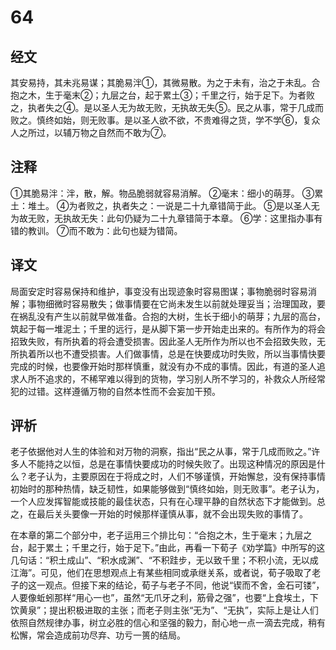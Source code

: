 # 64

## 经文

其安易持，其未兆易谋；其脆易泮①，其微易散。为之于未有，治之于未乱。合抱之木，生于毫末②；九层之台，起于累土③；千里之行，始于足下。为者败之，执者失之④。是以圣人无为故无败，无执故无失⑤。民之从事，常于几成而败之。慎终如始，则无败事。是以圣人欲不欲，不贵难得之货，学不学⑥，复众人之所过，以辅万物之自然而不敢为⑦。

## 注释

①其脆易泮：泮，散，解。物品脆弱就容易消解。
②毫末：细小的萌芽。
③累土：堆土。
④为者败之，执者失之：一说是二十九章错简于此。
⑤是以圣人无为故无败，无执故无失：此句仍疑为二十九章错简于本章。
⑥学：这里指办事有错的教训。
⑦而不敢为：此句也疑为错简。

## 译文

局面安定时容易保持和维护，事变没有出现迹象时容易图谋；事物脆弱时容易消解；事物细微时容易散失；做事情要在它尚未发生以前就处理妥当；治理国政，要在祸乱没有产生以前就早做准备。合抱的大树，生长于细小的萌芽；九层的高台，筑起于每一堆泥土；千里的远行，是从脚下第一步开始走出来的。有所作为的将会招致失败，有所执着的将会遭受损害。因此圣人无所作为所以也不会招致失败，无所执着所以也不遭受损害。人们做事情，总是在快要成功时失败，所以当事情快要完成的时候，也要像开始时那样慎重，就没有办不成的事情。因此，有道的圣人追求人所不追求的，不稀罕难以得到的货物，学习别人所不学习的，补救众人所经常犯的过错。这样遵循万物的自然本性而不会妄加干预。

## 评析

老子依据他对人生的体验和对万物的洞察，指出“民之从事，常于几成而败之。”许多人不能持之以恒，总是在事情快要成功的时候失败了。出现这种情况的原因是什么？老子认为，主要原因在于将成之时，人们不够谨慎，开始懈怠，没有保持事情初始时的那种热情，缺乏韧性，如果能够做到“慎终如始，则无败事”。老子认为，一个人应发挥智能或技能的最佳状态，只有在心理平静的自然状态下才能做到。总之，在最后关头要像一开始的时候那样谨慎从事，就不会出现失败的事情了。

在本章的第二个部分中，老子运用三个排比句：“合抱之木，生于毫末；九层之台，起于累土；千里之行，始于足下。”由此，再看一下荀子《劝学篇》中所写的这几句话：“积土成山”、“积水成渊”、“不积跬步，无以致千里；不积小流，无以成江海”。可见，他们在思想观点上有某些相同或承继关系，或者说，荀子吸取了老子的这一观点。但接下来的结论，荀子与老子不同，他说“锲而不舍，金石可镂”，人要像蚯蚓那样“用心一也”，虽然“无爪牙之利，筋骨之强”，也要“上食埃土，下饮黄泉”；提出积极进取的主张；而老子则主张“无为”、“无执”，实际上是让人们依照自然规律办事，树立必胜的信心和坚强的毅力，耐心地一点一滴去完成，稍有松懈，常会造成前功尽弃、功亏一篑的结局。
